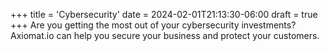 +++
title = 'Cybersecurity'
date = 2024-02-01T21:13:30-06:00
draft = true
+++
Are you getting the most out of your cybersecurity investments? Axiomat.io can help you secure your business and protect your customers.
